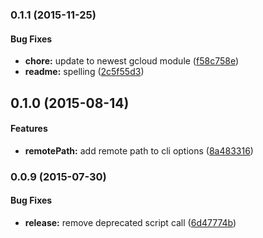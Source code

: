 ### 0.1.1 (2015-11-25)


#### Bug Fixes

* **chore:** update to newest gcloud module ([f58c758e](https://github.com/ubilabs/gcloud-storage-upload/commit/f58c758e34b7fac37c5509c085c818dac1b6ab18))
* **readme:** spelling ([2c5f55d3](https://github.com/ubilabs/gcloud-storage-upload/commit/2c5f55d343c4c8f4dc654e017614f67d7ee9b393))


## 0.1.0 (2015-08-14)


#### Features

* **remotePath:** add remote path to cli options ([8a483316](https://github.com/ubilabs/gcloud-storage-upload/commit/8a483316f40bda8d178e8d9bd2aadc56b26a7ce6))


### 0.0.9 (2015-07-30)


#### Bug Fixes

* **release:** remove deprecated script call ([6d47774b](https://github.com/ubilabs/gcloud-storage-upload/commit/6d47774b832416e6d98f740505f003f0cb01057d))


